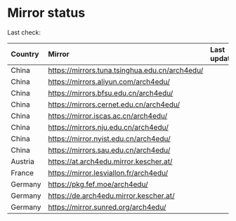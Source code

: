 <script src="./time.js"></script>
# Mirror status
Last check: <script type="text/javascript">localize(1723990664.050131);</script>

|Country|Mirror|Last update|
|:------|:-----|:----------|
|China|https://mirrors.tuna.tsinghua.edu.cn/arch4edu/|<script type="text/javascript">localize(1723964783);</script>|
|China|https://mirrors.aliyun.com/arch4edu/|<script type="text/javascript">localize(1723964783);</script>|
|China|https://mirrors.bfsu.edu.cn/arch4edu/|<script type="text/javascript">localize(1723964783);</script>|
|China|https://mirrors.cernet.edu.cn/arch4edu/|<script type="text/javascript">localize(1723964783);</script>|
|China|https://mirror.iscas.ac.cn/arch4edu/|<script type="text/javascript">localize(1723964783);</script>|
|China|https://mirrors.nju.edu.cn/arch4edu/|<script type="text/javascript">localize(1723920095);</script>|
|China|https://mirror.nyist.edu.cn/arch4edu/|<script type="text/javascript">localize(1723964783);</script>|
|China|https://mirrors.sau.edu.cn/arch4edu/|<script type="text/javascript">localize(1723964783);</script>|
|Austria|https://at.arch4edu.mirror.kescher.at/|<script type="text/javascript">localize(1723964783);</script>|
|France|https://mirror.lesviallon.fr/arch4edu/|<script type="text/javascript">localize(1723964783);</script>|
|Germany|https://pkg.fef.moe/arch4edu/|<script type="text/javascript">localize(1723964783);</script>|
|Germany|https://de.arch4edu.mirror.kescher.at/|<script type="text/javascript">localize(1723964783);</script>|
|Germany|https://mirror.sunred.org/arch4edu/|<script type="text/javascript">localize(1723964783);</script>|

<script src="./tablefilter/tablefilter.js"></script>
<script src="./table.js"></script>